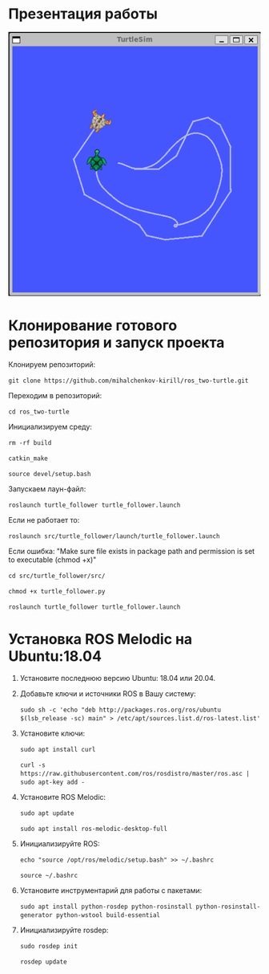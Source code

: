 # Презентация работы

![Image alt](https://github.com/mihalchenkov-kirill/ros_two-turtle/blob/main/image.png)

# Клонирование готового репозитория и запуск проекта

Клонируем репозиторий:

```git clone https://github.com/mihalchenkov-kirill/ros_two-turtle.git```

Переходим в репозиторий:

```cd ros_two-turtle```

Инициализируем среду:

```rm -rf build```

```catkin_make```

```source devel/setup.bash```

Запускаем лаун-файл:

```roslaunch turtle_follower turtle_follower.launch```

Если не работает то:

```roslaunch src/turtle_follower/launch/turtle_follower.launch```

Если ошибка: "Make sure file exists in package path and permission is set to executable (chmod +x)"

```cd src/turtle_follower/src/```

```chmod +x turtle_follower.py```

```roslaunch turtle_follower turtle_follower.launch```

# Установка ROS Melodic на Ubuntu:18.04

1. Установите последнюю версию Ubuntu: 18.04 или 20.04.
2. Добавьте ключи и источники ROS в Вашу систему:

	```sudo sh -c 'echo "deb http://packages.ros.org/ros/ubuntu $(lsb_release -sc) main" > /etc/apt/sources.list.d/ros-latest.list'```

3. Установите ключи:

	```sudo apt install curl```
	
	```curl -s https://raw.githubusercontent.com/ros/rosdistro/master/ros.asc | sudo apt-key add -```

4. Установите ROS Melodic:

	```sudo apt update```

	```sudo apt install ros-melodic-desktop-full```

5. Инициализируйте ROS:

	```echo "source /opt/ros/melodic/setup.bash" >> ~/.bashrc```

	```source ~/.bashrc```

6. Установите инструментарий для работы с пакетами:

	```sudo apt install python-rosdep python-rosinstall python-rosinstall-generator python-wstool build-essential```

7. Инициализируйте rosdep:

	```sudo rosdep init```
	
	```rosdep update```
